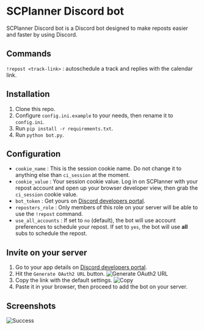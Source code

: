 SCPlanner Discord bot
===================

SCPlanner Discord bot is a Discord bot designed to make reposts easier and faster by using Discord.

Commands
-------
`!repost <track-link>` : autoschedule a track and replies with the calendar link.

Installation
-------
1. Clone this repo.
2. Configure `config.ini.example` to your needs, then rename it to `config.ini`.
3. Run `pip install -r requirements.txt`.
4. Run `python bot.py`.

Configuration
-------

 - `cookie_name` : This is the session cookie name. Do not change it to anything else than `ci_session` at the moment.
 - `cookie_value` : Your session cookie value. Log in on SCPlanner with your repost account and open up your browser developer view, then grab the `ci_session` cookie value.
 - `bot_token` : Get yours on [Discord developers portal](https://discordapp.com/developers/applications/me).
 - `reposters_role` : Only members of this role on your server will be able to use the `!repost` command.
 - `use_all_accounts` : If set to `no` (default), the bot will use account preferences to schedule your repost. If set to `yes`, the bot will use **all** subs to schedule the repost.
 
Invite on your server
-------

1. Go to your app details on [Discord developers portal](https://discordapp.com/developers/applications/me).
2. Hit the `Generate OAuth2 URL` button.
	![Generate OAuth2 URL](https://cdn.discordapp.com/attachments/335156054297935874/434004913434001419/unknown.png)
3. Copy the link with the default settings.
	![Copy](https://cdn.discordapp.com/attachments/335156054297935874/434005008778919939/unknown.png)
4. Paste it in your browser, then proceed to add the bot on your server.

Screenshots
-------
![Success](http://i.hipstercat.fr/10r5CzjY.png)